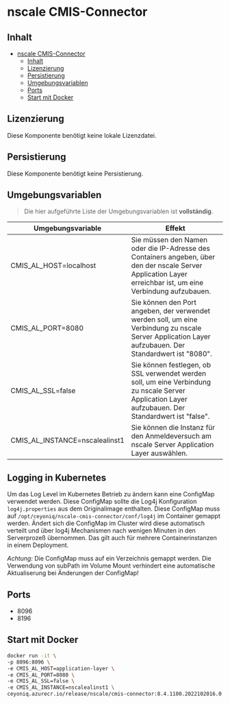 # nscale CMIS-Connector

## Inhalt

- [nscale CMIS-Connector](#nscale-cmis-connector)
  - [Inhalt](#inhalt)
  - [Lizenzierung](#lizenzierung)
  - [Persistierung](#persistierung)
  - [Umgebungsvariablen](#umgebungsvariablen)
  - [Ports](#ports)
  - [Start mit Docker](#start-mit-docker)

## Lizenzierung

Diese Komponente benötigt keine lokale Lizenzdatei.

## Persistierung

Diese Komponente benötigt keine Persistierung.

## Umgebungsvariablen

>Die hier aufgeführte Liste der Umgebungsvariablen ist **vollständig**.

|Umgebungsvariable | Effekt |
|----|---|
|CMIS_AL_HOST=localhost|Sie müssen den Namen oder die IP-Adresse des Containers angeben, über den der nscale Server Application Layer erreichbar ist, um eine Verbindung aufzubauen.|
|CMIS_AL_PORT=8080 |Sie können den Port angeben, der verwendet werden soll, um eine Verbindung zu nscale Server Application Layer aufzubauen. Der Standardwert ist "8080".|
|CMIS_AL_SSL=false |Sie können festlegen, ob SSL verwendet werden soll, um eine Verbindung zu nscale Server Application Layer aufzubauen. Der Standardwert ist "false".|
|CMIS_AL_INSTANCE=nscalealinst1 |Sie können die Instanz für den Anmeldeversuch am nscale Server Application Layer auswählen.|

## Logging in Kubernetes

Um das Log Level im Kubernetes Betrieb zu ändern kann eine ConfigMap verwendet werden. Diese ConfigMap sollte die Log4j 
Konfiguration ```log4j.properties``` aus dem Originalimage enthalten. 
Diese ConfigMap muss auf ```/opt/ceyoniq/nscale-cmis-connector/conf/log4j``` im Container gemappt werden.
Ändert sich die ConfigMap im Cluster wird diese automatisch verteilt und über log4j Mechanismen nach wenigen Minuten in den
Serverprozeß übernommen. Das gilt auch für mehrere Containerinstanzen in einem Deployment.

*Achtung:* Die ConfigMap muss auf ein Verzeichnis gemappt werden. Die Verwendung von subPath im Volume Mount verhindert eine automatische Aktualiserung bei Änderungen der ConfigMap!

## Ports

- 8096
- 8196

## Start mit Docker

```bash
docker run -it \
-p 8096:8096 \
-e CMIS_AL_HOST=application-layer \
-e CMIS_AL_PORT=8080 \
-e CMIS_AL_SSL=false \
-e CMIS_AL_INSTANCE=nscalealinst1 \
ceyoniq.azurecr.io/release/nscale/cmis-connector:8.4.1100.2022102016.0
```
